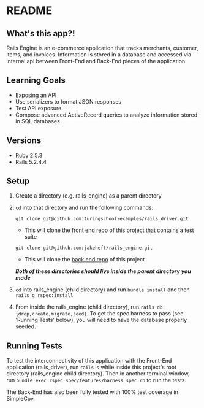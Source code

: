 # README

## What's this app?!
Rails Engine is an e-commerce application that tracks merchants, customer, items, and invoices. Information is stored in a database and accessed via internal api between Front-End and Back-End pieces of the application.

## Learning Goals
- Exposing an API
- Use serializers to format JSON responses
- Test API exposure
- Compose advanced ActiveRecord queries to analyze information stored in SQL databases

## Versions
- Ruby 2.5.3
- Rails 5.2.4.4

## Setup
1. Create a directory (e.g. rails_engine) as a parent directory
1. `cd` into that directory and run the following commands:

   ```
   git clone git@github.com:turingschool-examples/rails_driver.git
   ```
   - This will clone the [front end repo](https://github.com/turingschool-examples/rails_driver.git) of this project that contains a test suite  

   ```
   git clone git@github.com:jakeheft/rails_engine.git
   ```
   - This will clone the [back end repo](https://github.com/jakeheft/rails_engine) of this project  

   **_Both of these directories should live inside the parent directory you made_**
1. `cd` into rails_engine (child directory) and run `bundle install` and then ` rails g rspec:install`
1. From inside the rails_engine (child directory), run `rails db:{drop,create,migrate,seed}`. To get the spec harness to pass (see 'Running Tests' below), you will need to have the database properly seeded.

## Running Tests

To test the interconnectivity of this application with the Front-End application (rails_driver),  run `rails s` while inside this project's root directory (rails_engine child directory). Then in another terminal window, run `bundle exec rspec spec/features/harness_spec.rb` to run the tests.

The Back-End has also been fully tested with 100% test coverage in SimpleCov.
